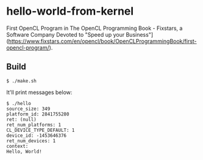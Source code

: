 # hello-world-from-kernel

First OpenCL Program in The OpenCL Programming Book - Fixstars, a Software Company Devoted to "Speed up your Business"](https://www.fixstars.com/en/opencl/book/OpenCLProgrammingBook/first-opencl-program/).

## Build

```shell
$ ./make.sh
```

It'll print messages below:

```shell
$ ./hello 
source_size: 349
platform_id: 2841755280
ret: (null)
ret_num_platforms: 1
CL_DEVICE_TYPE_DEFAULT: 1
device_id: -1453646376
ret_num_devices: 1
context: 
Hello, World!
```

